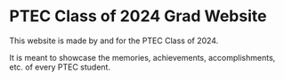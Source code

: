 # PTEC Class of 2024 Grad Website

This website is made by and for the PTEC Class of 2024.

It is meant to showcase the memories, achievements, accomplishments, etc. of every PTEC student.
